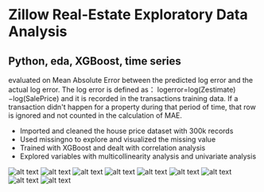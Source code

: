 # Zillow Real-Estate Exploratory Data Analysis
## Python, eda, XGBoost, time series

evaluated on Mean Absolute Error between the predicted log error and the actual log error. The log error is defined as：
logerror=log(Zestimate)−log(SalePrice)
and it is recorded in the transactions training data. If a transaction didn't happen for a property during that period of time, that row is ignored and not counted in the calculation of MAE.

- Imported and cleaned the house price dataset with 300k records
- Used missingno to explore and visualized the missing value 
- Trained with XGBoost and dealt with correlation analysis
- Explored variables with multicollinearity analysis and univariate analysis

 ![alt text](image/image1.png)
 ![alt text](image/image2.png)
 ![alt text](image/image3.png)
 ![alt text](image/image4.png)
 ![alt text](image/image5.png)
 ![alt text](image/image6.png)
 ![alt text](image/image7.png)
 ![alt text](image/image8.png)
 ![alt text](image/image9.png)
